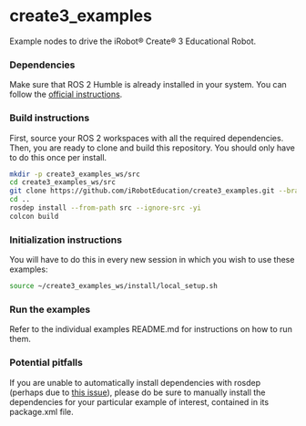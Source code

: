 # create3_examples

Example nodes to drive the iRobot® Create® 3 Educational Robot.

### Dependencies

Make sure that ROS 2 Humble is already installed in your system.
You can follow the [official instructions](https://docs.ros.org/en/jazzy/Installation.html).

### Build instructions

First, source your ROS 2 workspaces with all the required dependencies.
Then, you are ready to clone and build this repository.
You should only have to do this once per install.

```sh
mkdir -p create3_examples_ws/src
cd create3_examples_ws/src
git clone https://github.com/iRobotEducation/create3_examples.git --branch jazzy
cd ..
rosdep install --from-path src --ignore-src -yi
colcon build
```

### Initialization instructions

You will have to do this in every new session in which you wish to use these examples:

```sh
source ~/create3_examples_ws/install/local_setup.sh
```

### Run the examples

Refer to the individual examples README.md for instructions on how to run them.

### Potential pitfalls

If you are unable to automatically install dependencies with rosdep (perhaps due to [this issue](https://github.com/ros-infrastructure/rosdep/issues/733)), please do be sure to manually install the dependencies for your particular example of interest, contained in its package.xml file.
